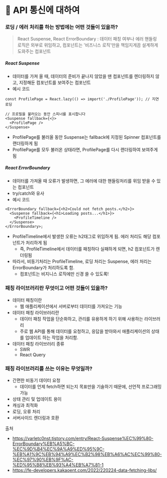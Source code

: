 # 🖤 API 통신에 대하여

### 로딩 / 에러 처리를 하는 방법에는 어떤 것들이 있을까?

> React Suspense, React ErrorBoundary
> : 데이터 패칭 여부나 에러 핸들링 로직은 외부로 위임하고, 컴포넌트는 '비즈니스 로직'만을 책임지게끔 설계하게 도와주는 컴포넌트

##### React Suspense

- 데이터를 가져 올 때, 데이터의 준비가 끝나지 않았을 땐 컴포넌트를 렌더링하지 않고, 지정해둔 컴포넌트를 보여주는 컴포넌트
- 예시 코드

```
const ProfilePage = React.lazy(() => import('./ProfilePage')); // 지연 로딩

// 프로필을 불러오는 동안 스피너를 표시합니다
<Suspense fallback={<}>
  <ProfilePage />
</Suspense>
```

- ProfilePage를 불러올 동안 Suspense는 fallback에 지정된 Spinner 컴포넌트를 랜더링하게 됨
- ProfilePage를 모두 불러온 상태라면, ProfilePage를 다시 랜더링하여 보여주게 됨

##### React ErrorBoundary

- 데이터를 가져올 때 오류가 발생하면, 그 에러에 대한 핸들링처리를 위임 받을 수 있는 컴포넌트
- try/catch와 유사
- 예시 코드

```
<ErrorBoundary fallback={<h2>Could not fetch posts.</h2>}>
  <Suspense fallback={<h1>Loading posts...</h1>}>
    <ProfileTimeline />
  </Suspense>
</ErrorBoundary>;
```

- ProfileTimeline에서 발생한 오류는 h2태그로 위임하게 됨. 에러 처리도 해당 컴포넌트가 처리하게 됨
  - 즉, ProfileTimeline에서 데이터를 패칭하다 실패하게 되면, h2 컴포넌트가 렌더링됨
- 따라서, 비동기처리는 ProfileTimeline, 로딩 처리는 Suspense, 에러 처리는 ErrorBoundary가 처리하도록 함.
  - 컴포넌트는 비지니스 로직에만 신경 쓸 수 있도록!

### 패칭 라이브러리란 무엇이고 어떤 것들이 있을까?

- 데이터 패칭이란
  - 웹 애플리케이션에서 서버로부터 데이터를 가져오는 기능
- 데이터 패칭 라이브러리란
  - 데이터 패칭 작업을 단순화하고, 관리를 유용하게 하기 위해 사용하는 라이브러리
  - 주로 웹 API를 통해 데이터를 요청하고, 응답을 받아와서 애플리케이션의 상태를 업데이트 하는 작업을 처리함.
- 데이터 패칭 라이브러리 종류
  - SWR
  - React Query

### 패칭 라이브러리를 쓰는 이유는 무엇일까?

- 간편한 비동기 데이터 요청
  - 데이터를 언제 fetch하면 되는지 목표만을 기술하기 때문에, 선언적 프로그래밍 가능
- 상태 관리 및 업데이트 용이
- 캐싱과 최적화
- 로딩, 오류 처리
- 서버사이드 렌더링과 호환

출처

- https://varletc0nst.tistory.com/entry/React-Suspense%EC%99%80-ErrorBoundary%EB%A5%BC-%EC%9D%B4%EC%9A%A9%ED%95%9C-%EB%A1%9C%EB%94%A9%EC%B2%98%EB%A6%AC%EC%99%80-%EC%97%90%EB%9F%AC-%ED%95%B8%EB%93%A4%EB%A7%81-1
- https://fe-developers.kakaoent.com/2022/220224-data-fetching-libs/
